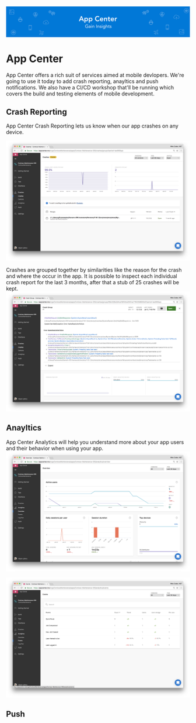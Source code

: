 ![Banner](Assets/Banner.png)

# App Center 
App Center offers a rich suit of services aimed at mobile devlopers. We're going to use it today to add crash reporting, anayltics and push notifications. We also have a CI/CD workshop that'll be running which covers the build and testing elements of mobile development. 

## Crash Reporting
App Center Crash Reporting lets us know when our app crashes on any device. 

![Crash Reporting Overview](Assets/AppCenterCrashOverview.png)

Crashes are grouped together by similarities like the reason for the crash and where the occur in the app. It is possible to inspect each individual crash report for the last 3 months, after that a stub of 25 crashes will be kept.
![Crash Report](Assets/AppCenterCrashReport.png)

## Anayltics 
App Center Analytics will help you understand more about your app users and their behavior when using your app.
![Crash Report](Assets/AppCenterAnalyticsOverview.png)

![Crash Report](Assets/AppCenterAnalyticsEvents.png)

## Push 



